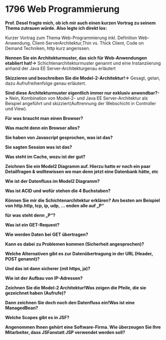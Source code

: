 # 1796 Web Programmierung



**Prof. Desel fragte mich, ob ich mir auch einen kurzen Vortrag zu seinem Thema zutrauen würde. Also legte ich direkt los:**

Kurzer Vortrag zum Thema Web-Programmierung inkl. Definition Web-Anwendung, Client-ServerArchitektur,Thin vs. Thick Client, Code on Demand Techniken, http kurz angerissen. 

**Nennen Sie ein Architekturmuster, das sich für Web-Anwendungen etabliert hat!->** Schichtenarchitekturmuster genannt und eine Instanziierung anhand der Java EE Server-Architekturgenau erläutert

 **Skizzieren und beschreiben Sie die Model-2-Architektur!->** 
Gesagt, getan, dazu Aufrufreihenfolge genau erläutert. 

**Sind diese Architekturmuster eigentlich immer nur exklusiv anwendbar?->** 
Nein, Kombination von Model-2- und Java EE Server-Architektur als Beispiel angeführt und skizziert(Auftrennung der Webschicht in Controller und View). 

**Für was braucht man einen Browser?**

**Was macht denn ein Browser alles?**

**Sie haben von Javascript gesprochen, was ist das?**

**Sie sagten Session was ist das?**

**Was steht im Cache, wozu ist der gut?**

**Zeichnen Sie ein Model2 Diagramm auf. Hierzu hatte er noch ein paar Detailfragen & wolltewissen wo man denn jetzt eine Datenbank hätte, etc**

**Wie ist der Datenfluss im Model2 Diagramm?**

**Was ist ACID und wofür stehen die 4 Buchstaben?**

**Können Sie mir die Schichtenarchitektur erklären? Am besten am Beispiel von http.http, tcp, ip, udp, … enden alle auf „P“** 

**für was steht denn „P“?**

**Was ist ein GET-Request?**

**Wie werden Daten bei GET übertragen?**

**Kann es dabei zu Problemen kommen (Sicherheit angesprochen)?**

**Welche Alternativen gibt es zur Datenübertragung in der URL (Header, POST genannt)?**

**Und das ist dann sicherer (mit https, ja)?**

**Wie ist der Aufbau von IP-Adressen?**

**Zeichnen Sie die Model-2 Architektur!Was zeigen die Pfeile, die sie gezeichnet haben (Aufrufe)?**

**Dann zeichnen Sie doch noch den Datenfluss ein!Was ist eine ManagedBean?**

**Welche Scopes gibt es in JSF?**

**Angenommen Ihnen gehört eine Software-Firma. Wie überzeugen Sie Ihre Mitarbeiter, dass JSFanstatt JSP verwendet werden soll?**
